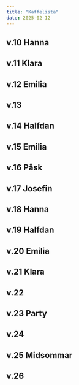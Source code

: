 ```yaml
---
title: "Kaffelista"
date: 2025-02-12
---
```



## v.10	Hanna
## v.11	Klara
## v.12	Emilia
## v.13	
## v.14	Halfdan
## v.15	Emilia
## v.16	Påsk
## v.17	Josefin
## v.18	Hanna
## v.19	Halfdan
## v.20	Emilia
## v.21	Klara
## v.22	
## v.23	Party
## v.24	
## v.25	Midsommar
## v.26	
